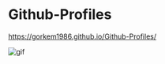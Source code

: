 # Github-Profiles
https://gorkem1986.github.io/Github-Profiles/

![gif](https://github.com/GORKEM1986/Github-Profiles/blob/main/profile.gif)

